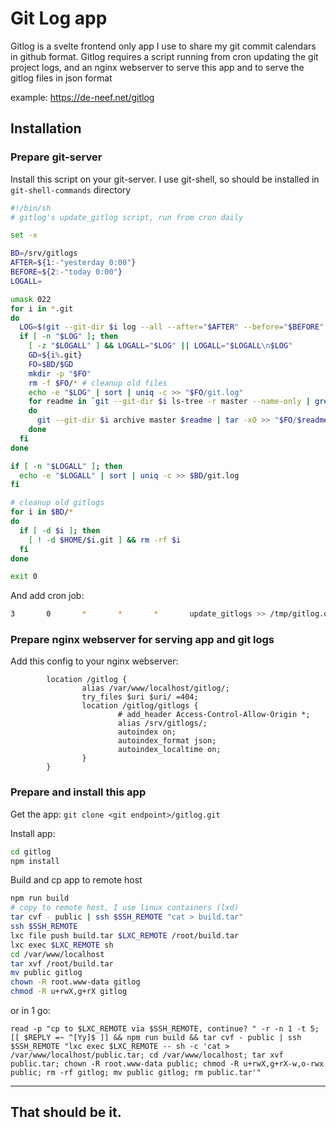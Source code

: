 # Git Log app

Gitlog is a svelte frontend only app I use to share my git commit calendars in github format.
Gitlog requires a script running from cron updating the git project logs, and an nginx webserver to serve this app and to serve the gitlog files in json format

example: <https://de-neef.net/gitlog>

## Installation

### Prepare git-server

Install this script on your git-server. I use git-shell, so should be installed in ``git-shell-commands`` directory

```sh
#!/bin/sh
# gitlog's update_gitlog script, run from cron daily

set -x

BD=/srv/gitlogs
AFTER=${1:-"yesterday 0:00"}
BEFORE=${2:-"today 0:00"}
LOGALL=

umask 022
for i in *.git
do
  LOG=$(git --git-dir $i log --all --after="$AFTER" --before="$BEFORE" --pretty=format:%ad --date=short)
  if [ -n "$LOG" ]; then
    [ -z "$LOGALL" ] && LOGALL="$LOG" || LOGALL="$LOGALL\n$LOG"
    GD=${i%.git}
    FO=$BD/$GD
    mkdir -p "$FO"
    rm -f $FO/* # cleanup old files
    echo -e "$LOG" | sort | uniq -c >> "$FO/git.log"
    for readme in `git --git-dir $i ls-tree -r master --name-only | grep -Ei '^(install|readme)\.(txt|md)$'`
    do
      git --git-dir $i archive master $readme | tar -xO >> "$FO/$readme"
    done
  fi
done

if [ -n "$LOGALL" ]; then
  echo -e "$LOGALL" | sort | uniq -c >> $BD/git.log
fi

# cleanup old gitlogs
for i in $BD/*
do
  if [ -d $i ]; then
    [ ! -d $HOME/$i.git ] && rm -rf $i
  fi
done

exit 0
```

And add cron job:

```sh
3       0       *       *       *       update_gitlogs >> /tmp/gitlog.output 2>&1
```

### Prepare nginx webserver for serving app and git logs
Add this config to your nginx webserver:

```nginx
        location /gitlog {
                alias /var/www/localhost/gitlog/;
                try_files $uri $uri/ =404;
                location /gitlog/gitlogs {
                        # add_header Access-Control-Allow-Origin *;
                        alias /srv/gitlogs/;
                        autoindex on;
                        autoindex_format json;
                        autoindex_localtime on;
                }
        }

```


### Prepare and install this app
Get the app:
``git clone <git endpoint>/gitlog.git``

Install app:
```sh
cd gitlog
npm install
```

Build and cp app to remote host
```sh
npm run build
# copy to remote host, I use linux containers (lxd)
tar cvf - public | ssh $SSH_REMOTE "cat > build.tar"
ssh $SSH_REMOTE
lxc file push build.tar $LXC_REMOTE /root/build.tar
lxc exec $LXC_REMOTE sh
cd /var/www/localhost
tar xvf /root/build.tar 
mv public gitlog
chown -R root.www-data gitlog
chmod -R u+rwX,g+rX gitlog
```

or in 1 go:
```
read -p "cp to $LXC_REMOTE via $SSH_REMOTE, continue? " -r -n 1 -t 5; [[ $REPLY =~ ^[Yy]$ ]] && npm run build && tar cvf - public | ssh $SSH_REMOTE "lxc exec $LXC_REMOTE -- sh -c 'cat > /var/www/localhost/public.tar; cd /var/www/localhost; tar xvf public.tar; chown -R root.www-data public; chmod -R u+rwX,g+rX-w,o-rwx public; rm -rf gitlog; mv public gitlog; rm public.tar'"
```

---
That should be it.
---
